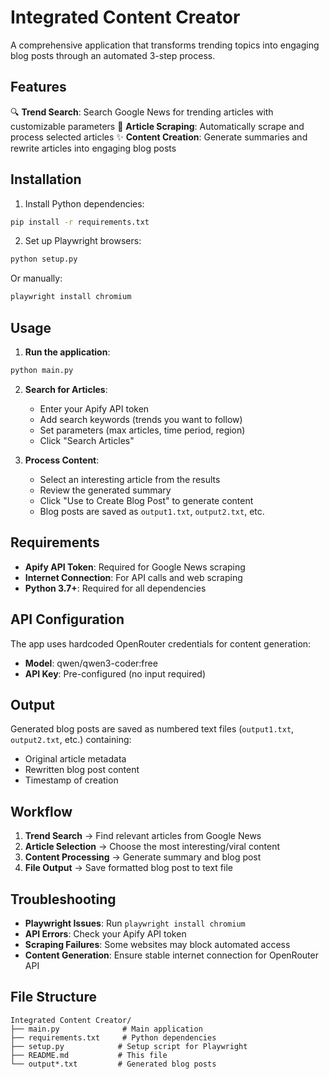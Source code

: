 # Integrated Content Creator

A comprehensive application that transforms trending topics into engaging blog posts through an automated 3-step process.

## Features

🔍 **Trend Search**: Search Google News for trending articles with customizable parameters
📄 **Article Scraping**: Automatically scrape and process selected articles
✨ **Content Creation**: Generate summaries and rewrite articles into engaging blog posts

## Installation

1. Install Python dependencies:
```bash
pip install -r requirements.txt
```

2. Set up Playwright browsers:
```bash
python setup.py
```

Or manually:
```bash
playwright install chromium
```

## Usage

1. **Run the application**:
```bash
python main.py
```

2. **Search for Articles**:
   - Enter your Apify API token
   - Add search keywords (trends you want to follow)
   - Set parameters (max articles, time period, region)
   - Click "Search Articles"

3. **Process Content**:
   - Select an interesting article from the results
   - Review the generated summary
   - Click "Use to Create Blog Post" to generate content
   - Blog posts are saved as `output1.txt`, `output2.txt`, etc.

## Requirements

- **Apify API Token**: Required for Google News scraping
- **Internet Connection**: For API calls and web scraping
- **Python 3.7+**: Required for all dependencies

## API Configuration

The app uses hardcoded OpenRouter credentials for content generation:
- **Model**: qwen/qwen3-coder:free
- **API Key**: Pre-configured (no input required)

## Output

Generated blog posts are saved as numbered text files (`output1.txt`, `output2.txt`, etc.) containing:
- Original article metadata
- Rewritten blog post content
- Timestamp of creation

## Workflow

1. **Trend Search** → Find relevant articles from Google News
2. **Article Selection** → Choose the most interesting/viral content
3. **Content Processing** → Generate summary and blog post
4. **File Output** → Save formatted blog post to text file

## Troubleshooting

- **Playwright Issues**: Run `playwright install chromium`
- **API Errors**: Check your Apify API token
- **Scraping Failures**: Some websites may block automated access
- **Content Generation**: Ensure stable internet connection for OpenRouter API

## File Structure

```
Integrated Content Creator/
├── main.py              # Main application
├── requirements.txt     # Python dependencies
├── setup.py            # Setup script for Playwright
├── README.md           # This file
└── output*.txt         # Generated blog posts
```
